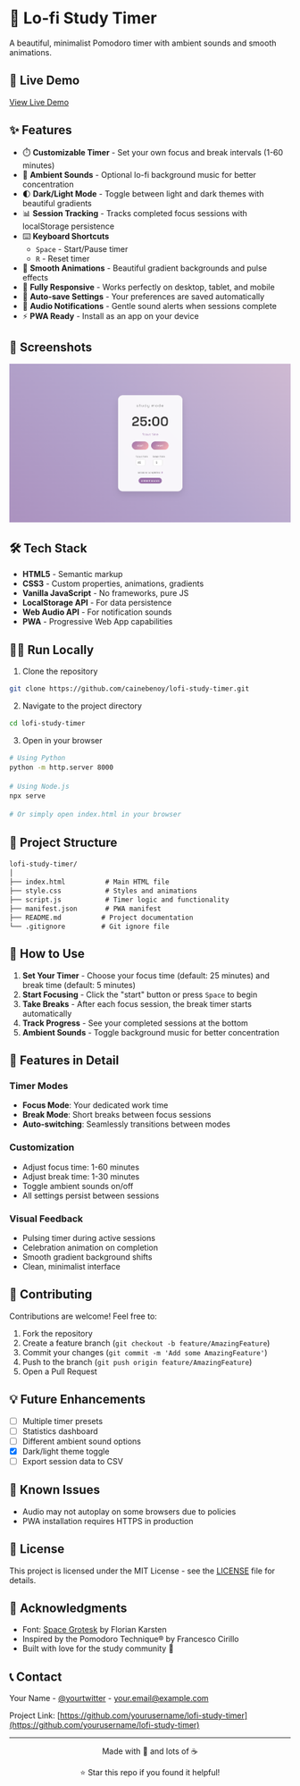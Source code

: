 # 🌙 Lo-fi Study Timer

A beautiful, minimalist Pomodoro timer with ambient sounds and smooth animations.

## 🚀 Live Demo
[View Live Demo](https://cainebenoy.github.io/lofi-study-timer/)

## ✨ Features
- ⏱️ **Customizable Timer** - Set your own focus and break intervals (1-60 minutes)
- 🎵 **Ambient Sounds** - Optional lo-fi background music for better concentration
- 🌓 **Dark/Light Mode** - Toggle between light and dark themes with beautiful gradients
- 📊 **Session Tracking** - Tracks completed focus sessions with localStorage persistence
- ⌨️ **Keyboard Shortcuts** 
  - `Space` - Start/Pause timer
  - `R` - Reset timer
- 🎨 **Smooth Animations** - Beautiful gradient backgrounds and pulse effects
- 📱 **Fully Responsive** - Works perfectly on desktop, tablet, and mobile
- 💾 **Auto-save Settings** - Your preferences are saved automatically
- 🔔 **Audio Notifications** - Gentle sound alerts when sessions complete
- ⚡ **PWA Ready** - Install as an app on your device

## 📸 Screenshots

![Lo-fi Study Timer Screenshot](screenshot.png)

## 🛠️ Tech Stack
- **HTML5** - Semantic markup
- **CSS3** - Custom properties, animations, gradients
- **Vanilla JavaScript** - No frameworks, pure JS
- **LocalStorage API** - For data persistence
- **Web Audio API** - For notification sounds
- **PWA** - Progressive Web App capabilities

## 🏃‍♂️ Run Locally

1. Clone the repository
```bash
git clone https://github.com/cainebenoy/lofi-study-timer.git
```

2. Navigate to the project directory
```bash
cd lofi-study-timer
```

3. Open in your browser
```bash
# Using Python
python -m http.server 8000

# Using Node.js
npx serve

# Or simply open index.html in your browser
```

## 📁 Project Structure
```
lofi-study-timer/
│
├── index.html          # Main HTML file
├── style.css           # Styles and animations
├── script.js           # Timer logic and functionality
├── manifest.json       # PWA manifest
├── README.md          # Project documentation
└── .gitignore         # Git ignore file
```

## 🎯 How to Use

1. **Set Your Timer** - Choose your focus time (default: 25 minutes) and break time (default: 5 minutes)
2. **Start Focusing** - Click the "start" button or press `Space` to begin
3. **Take Breaks** - After each focus session, the break timer starts automatically
4. **Track Progress** - See your completed sessions at the bottom
5. **Ambient Sounds** - Toggle background music for better concentration

## 🚀 Features in Detail

### Timer Modes
- **Focus Mode**: Your dedicated work time
- **Break Mode**: Short breaks between focus sessions
- **Auto-switching**: Seamlessly transitions between modes

### Customization
- Adjust focus time: 1-60 minutes
- Adjust break time: 1-30 minutes
- Toggle ambient sounds on/off
- All settings persist between sessions

### Visual Feedback
- Pulsing timer during active sessions
- Celebration animation on completion
- Smooth gradient background shifts
- Clean, minimalist interface

## 🤝 Contributing

Contributions are welcome! Feel free to:

1. Fork the repository
2. Create a feature branch (`git checkout -b feature/AmazingFeature`)
3. Commit your changes (`git commit -m 'Add some AmazingFeature'`)
4. Push to the branch (`git push origin feature/AmazingFeature`)
5. Open a Pull Request

## 💡 Future Enhancements

- [ ] Multiple timer presets
- [ ] Statistics dashboard
- [ ] Different ambient sound options
- [x] Dark/light theme toggle
- [ ] Export session data to CSV

## 🐛 Known Issues

- Audio may not autoplay on some browsers due to policies
- PWA installation requires HTTPS in production

## 📝 License

This project is licensed under the MIT License - see the [LICENSE](LICENSE) file for details.

## 🙏 Acknowledgments

- Font: [Space Grotesk](https://fonts.google.com/specimen/Space+Grotesk) by Florian Karsten
- Inspired by the Pomodoro Technique® by Francesco Cirillo
- Built with love for the study community 💜

## 📞 Contact

Your Name - [@yourtwitter](https://twitter.com/yourtwitter) - your.email@example.com

Project Link: [https://github.com/yourusername/lofi-study-timer](https://github.com/yourusername/lofi-study-timer)

---

<p align="center">Made with 💜 and lots of ☕</p>
<p align="center">⭐ Star this repo if you found it helpful!</p>